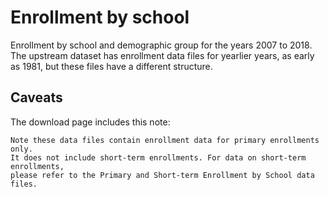 # Enrollment by school

Enrollment by school and demographic group for the years 2007 to 2018. The upstream dataset
has enrollment data files for yearlier years, as early as 1981, but these files have a different 
structure.


## Caveats

The download page includes this note: 

    Note these data files contain enrollment data for primary enrollments only. 
    It does not include short-term enrollments. For data on short-term enrollments, 
    please refer to the Primary and Short-term Enrollment by School data files. 
